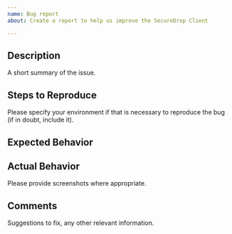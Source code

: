 ```yaml
---
name: Bug report
about: Create a report to help us improve the SecureDrop Client

---
```


## Description

A short summary of the issue.

## Steps to Reproduce

Please specify your environment if that is necessary to reproduce the bug (if in
doubt, include it).

## Expected Behavior


## Actual Behavior

Please provide screenshots where appropriate.

## Comments

Suggestions to fix, any other relevant information.
